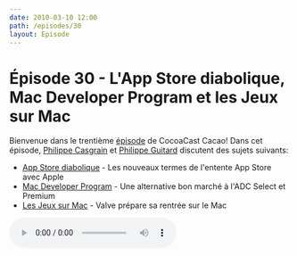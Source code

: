 ```yaml
---
date: 2010-03-10 12:00
path: /episodes/30
layout: Episode
---
```

# Épisode 30 - L'App Store diabolique, Mac Developer Program et les Jeux sur Mac
<p>Bienvenue dans le trentième <a href="https://archive.org/download/cacaocast/cacaocast_30.mp3" title="CocoaCast Cacao Episode 30">épisode</a> de CocoaCast Cacao! Dans cet épisode, <a href="http://www.twitter.com/philippec" title="Philippe Casgrain sur Twitter">Philippe Casgrain</a> et <a href="http://www.twitter.com/philippeguitard" title="Philippe Guitard sur Twitter">Philippe Guitard</a> discutent des sujets suivants:</p>
<ul><li><a href="http://rentzsch.tumblr.com/post/437273247/no-other-distribution-authorized-under-this-agreement" title="App Store diabolique">App Store diabolique</a> - Les nouveaux termes de l'entente App Store avec Apple</li>
<li><a href="http://developer.apple.com/programs/mac/" title="Mac Developer Program">Mac Developer Program</a> - Une alternative bon marché à l'ADC Select et Premium</li>
<li><a href="http://www.valvesoftware.com/news.php?id=3568" title="Les Jeux sur Mac">Les Jeux sur Mac</a> - Valve prépare sa rentrée sur le Mac</li>
</ul>
<p><audio controls><source src="https://archive.org/download/cacaocast/cacaocast_30.mp3" type="audio/mpeg"><source src="https://archive.org/download/cacaocast/cacaocast_30.mp3" type="audio/mp4">Votre navigateur ne supporte pas l'élément audio / Your browser does not support the audio element.</audio></p>
